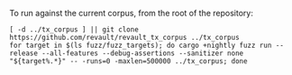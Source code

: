 To run against the current corpus, from the root of the repository:
```
[ -d ../tx_corpus ] || git clone https://github.com/revault/revault_tx_corpus ../tx_corpus
for target in $(ls fuzz/fuzz_targets); do cargo +nightly fuzz run --release --all-features --debug-assertions --sanitizer none "${target%.*}" -- -runs=0 -maxlen=500000 ../tx_corpus; done
```
